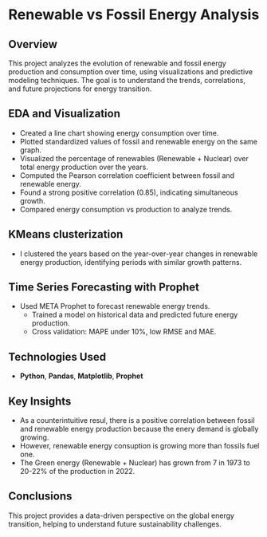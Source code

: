 # Renewable vs Fossil Energy Analysis

## **Overview**
This project analyzes the evolution of renewable and fossil energy production and consumption over time, using visualizations and predictive modeling techniques. The goal is to understand the trends, correlations, and future projections for energy transition.

## **EDA and Visualization**
- Created a line chart showing energy consumption over time.
- Plotted standardized values of fossil and renewable energy on the same graph.
- Visualized the percentage of renewables (Renewable + Nuclear) over total energy production over the years.
- Computed the Pearson correlation coefficient between fossil and renewable energy.
- Found a strong positive correlation (0.85), indicating simultaneous growth.
- Compared energy consumption vs production to analyze trends.

## **KMeans clusterization**
- I clustered the years based on the year-over-year changes in renewable energy production, identifying periods with similar growth patterns.

## **Time Series Forecasting with Prophet**
- Used META Prophet to forecast renewable energy trends.
  - Trained a model on historical data and predicted future energy production.
  - Cross validation: MAPE under 10%, low RMSE and MAE. 

## **Technologies Used**
- **Python**, **Pandas**, **Matplotlib**, **Prophet**

## **Key Insights**
- As a counterintuitive resul, there is a positive correlation between fossil and renewable energy production because the enery demand is globally growing.
- However, renewable energy consuption is growing more than fossils fuel one.
- The Green energy (Renewable + Nuclear) has grown from 7 in 1973 to 20-22% of the production in 2022.

## **Conclusions**
This project provides a data-driven perspective on the global energy transition, helping to understand future sustainability challenges.
